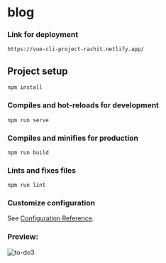 # blog
### Link for deployment
```
https://vue-cli-project-rachit.netlify.app/
```

## Project setup
```
npm install
```

### Compiles and hot-reloads for development
```
npm run serve
```

### Compiles and minifies for production
```
npm run build
```

### Lints and fixes files
```
npm run lint
```

### Customize configuration
See [Configuration Reference](https://cli.vuejs.org/config/).


### Preview:

![to-do3](https://user-images.githubusercontent.com/71340614/129908831-bba7b2aa-78f5-4820-8c86-bb53ab8d6c0b.jpg)
